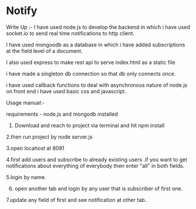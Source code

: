 # Notify

Write Up :-
I have used node.js to develop the backend in which i have used socket.io to send real time notifications to http client.

I have used mongoodb as a database in which i have added subscriptions at the field level of a document.

I also used express to make rest api to serve index.html as a static file 

i have made a singleton db connection so that db only connects once.

i have used callback functions to deal with asynchronous nature of node.js
on front end i have used basic css and javascript.

Usage manual:-

requirements - node.js and mongodb installed

1. Download and reach to project via terminal and hit npm install

2.then run project by node server.js

3.open locahost at 8081

4.first add users and subscribe to already existing users .if you want to get notifications about everything of everybody then 
enter "all" in both fields.

5.login by name.

6. open another tab and login by any user that is subscriber of first one.

7.update any field of first and see notification at other tab..

